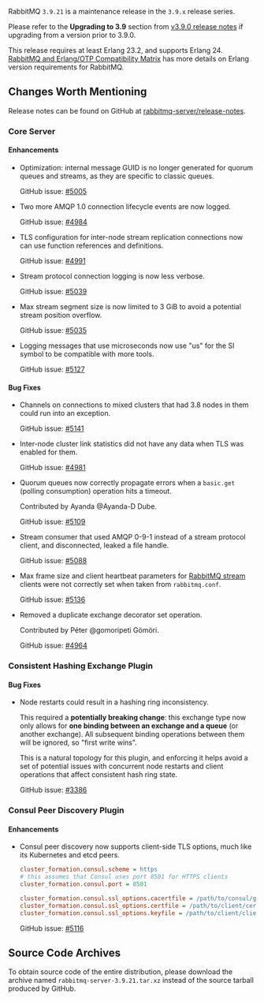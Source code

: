 RabbitMQ `3.9.21` is a maintenance release in the `3.9.x` release series.

Please refer to the **Upgrading to 3.9** section from [v3.9.0 release notes](https://github.com/rabbitmq/rabbitmq-server/releases/tag/v3.9.0) if upgrading from a version prior to 3.9.0.

This release requires at least Erlang 23.2, and supports Erlang 24. [RabbitMQ and Erlang/OTP Compatibility Matrix](https://www.rabbitmq.com/which-erlang.html) has more details on Erlang version requirements for RabbitMQ.


## Changes Worth Mentioning

Release notes can be found on GitHub at [rabbitmq-server/release-notes](https://github.com/rabbitmq/rabbitmq-server/tree/v3.10.x/release-notes).


### Core Server

#### Enhancements

 * Optimization: internal message GUID is no longer generated for quorum queues and streams, as they
   are specific to classic queues.

   GitHub issue: [#5005](https://github.com/rabbitmq/rabbitmq-server/pull/5005)

 * Two more AMQP 1.0 connection lifecycle events are now logged.

   GitHub issue: [#4984](https://github.com/rabbitmq/rabbitmq-server/pull/4984)

 * TLS configuration for inter-node stream replication connections now can
   use function references and definitions.

   GitHub issue: [#4991](https://github.com/rabbitmq/rabbitmq-server/pull/4991)

 * Stream protocol connection logging is now less verbose.

   GitHub issue: [#5039](https://github.com/rabbitmq/rabbitmq-server/pull/5039)

 * Max stream segment size is now limited to 3 GiB to avoid a potential stream position overflow.

   GitHub issue: [#5035](https://github.com/rabbitmq/rabbitmq-server/pull/5035)

 * Logging messages that use microseconds now use "us" for the SI symbol to be compatible with more
   tools.

   GitHub issue: [#5127](https://github.com/rabbitmq/rabbitmq-server/pull/5127)

#### Bug Fixes

 * Channels on connections to mixed clusters that had 3.8 nodes in them could run into
   an exception.

   GitHub issue: [#5141](https://github.com/rabbitmq/rabbitmq-server/issues/5141)

 * Inter-node cluster link statistics did not have any data when TLS was enabled for them.

   GitHub issue: [#4981](https://github.com/rabbitmq/rabbitmq-server/issues/4981)

 * Quorum queues now correctly propagate errors when a `basic.get` (polling consumption) operation hits
   a timeout.

   Contributed by Ayanda @Ayanda-D Dube.

   GitHub issue: [#5109](https://github.com/rabbitmq/rabbitmq-server/pull/5109)

 * Stream consumer that used AMQP 0-9-1 instead of a stream protocol client, and disconnected,
   leaked a file handle.

   GitHub issue: [#5088](https://github.com/rabbitmq/rabbitmq-server/pull/5088)

 * Max frame size and client heartbeat parameters for [RabbitMQ stream]() clients were not correctly
   set when taken from `rabbitmq.conf`.

   GitHub issue: [#5136](https://github.com/rabbitmq/rabbitmq-server/pull/5136)

 * Removed a duplicate exchange decorator set operation.

   Contributed by Péter @gomoripeti Gömöri.

   GitHub issue: [#4964](https://github.com/rabbitmq/rabbitmq-server/pull/4964)


### Consistent Hashing Exchange Plugin

#### Bug Fixes

 * Node restarts could result in a hashing ring inconsistency.

   This required a **potentially breaking change**: this exchange type
   now only allows for **one binding between an exchange and a queue** (or another exchange).
   All subsequent binding operations between them will be ignored, so "first write wins".

   This is a natural topology for this plugin, and enforcing it helps avoid a set of
   potential issues with concurrent node restarts and client operations that affect
   consistent hash ring state.

   GitHub issue: [#3386](https://github.com/rabbitmq/rabbitmq-server/issues/3386)


### Consul Peer Discovery Plugin

#### Enhancements

 * Consul peer discovery now supports client-side TLS options, much like its Kubernetes and etcd peers.

   ``` ini
   cluster_formation.consul.scheme = https
   # this assumes that Consul uses port 8501 for HTTPS clients
   cluster_formation.consul.port = 8501

   cluster_formation.consul.ssl_options.cacertfile = /path/to/consul/generated/ca_certificate.pem
   cluster_formation.consul.ssl_options.certfile = /path/to/client/certificate.pem
   cluster_formation.consul.ssl_options.keyfile = /path/to/client/client_key.pem
   ```

   GitHub issue: [#5116](https://github.com/rabbitmq/rabbitmq-server/issues/5116)


## Source Code Archives

To obtain source code of the entire distribution, please download the archive named `rabbitmq-server-3.9.21.tar.xz`
instead of the source tarball produced by GitHub.
